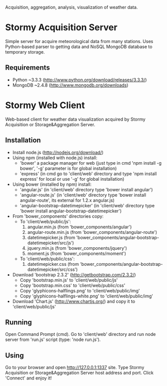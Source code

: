 Acquisition, aggregation, analysis, visualization of weather data.

# Stormy Acquisition Server

Simple server for acquire meteorological data from many stations. Uses Python-based parser to getting data and NoSQL MongoDB database to temporary storage.

Requirements
------------

* Python ~3.3.3 (http://www.python.org/download/releases/3.3.3/)
* MongoDB ~2.4.8 (http://www.mongodb.org/downloads)

# Stormy Web Client

Web-based client for weather data visualization acquired by Stormy Acquisition or Storage&Aggregation Server.

Installation
------------

* Install node.js (http://nodejs.org/download/)
* Using npm (installed with node.js) install:
	+ 'bower' a package manager for web (just type in cmd 'npm install -g bower', '-g' parameter is for global installation)
	+ 'express' (in cmd go to 'client/web' directory and type 'npm install express' for local or use '-g' for global installation)
* Using bower (installed by npm) install:
	+ 'angular.js' (in 'client/web' directory type 'bower install angular')
	+ 'angular-route.js' (in 'client/web' directory type 'bower install angular-route', its external for 1.2.x angular.js)
	+ 'angular-bootstrap-datetimepicker' (in 'client/web' directory type 'bower install angular-bootstrap-datetimepicker')
* From 'bower_components' directories copy:
	+ To 'client/web/public/js':
		1. angular.min.js (from 'bower_components/angular')
		2. angular-route.min.js (from 'bower_components/angular-route')
		3. datetimepicker.js (from 'bower_components/angular-bootstrap-datetimepicker/src/js')
		4. jquery.min.js (from 'bower_components/jquery')
		5. moment.js (from 'bower_components/moment')
	+ To 'client/web/public/css':
		1. datetimepicker.css (from 'bower_components/angular-bootstrap-datetimepicker/src/css')
* Download 'bootstrap 2.3.2' (http://getbootstrap.com/2.3.2/)
	+ Copy 'bootstrap.min.js' to 'client/web/public/js'
	+ Copy 'bootstrap.min.css' to 'client/web/public/css'
	+ Copy 'glyphicons-halflings.png' to 'client/web/public/img'
	+ Copy 'glyphicons-halflings-white.png' to 'client/web/public/img'
* Download 'Chart.js' (http://www.chartjs.org/) and copy it to 'client/web/public/js'

Running
-------

Open Command Prompt (cmd). Go to 'client/web' directory and run node server from 'run.js' script (type: 'node run.js').

Using
-----

Go to your browser and open http://127.0.0.1:1337 site. Type Stormy Acquisition or Storage&Aggregation Server host address and port. Click 'Connect' and enjoy it!
